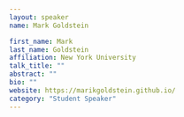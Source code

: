```yaml
---
layout: speaker
name: Mark Goldstein

first_name: Mark
last_name: Goldstein
affiliation: New York University
talk_title: ""
abstract: ""
bio: ""
website: https://marikgoldstein.github.io/
category: "Student Speaker"
---
```


